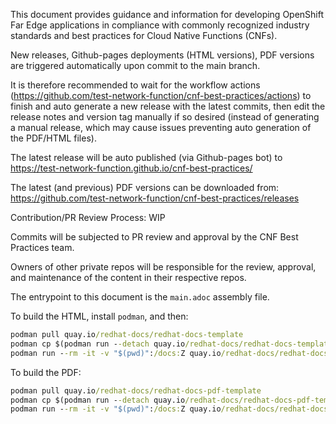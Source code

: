 This document provides guidance and information for developing OpenShift Far Edge applications in compliance with commonly recognized industry standards and best practices for Cloud Native Functions (CNFs).

New releases, Github-pages deployments (HTML versions), PDF versions are triggered automatically upon commit to the main branch. 

It is therefore recommended to wait for the workflow actions (https://github.com/test-network-function/cnf-best-practices/actions) to finish and auto generate a new release with the latest commits, then edit the release notes and version tag manually if so desired (instead of generating a manual release, which may cause issues preventing auto generation of the PDF/HTML files).

The latest release will be auto published (via Github-pages bot) to https://test-network-function.github.io/cnf-best-practices/

The latest (and previous) PDF versions can be downloaded from: https://github.com/test-network-function/cnf-best-practices/releases


Contribution/PR Review Process: WIP

Commits will be subjected to PR review and approval by the CNF Best Practices team.

Owners of other private repos will be responsible for the review, approval, and maintenance of the content in their respective repos.



The entrypoint to this document is the `main.adoc` assembly file.

To build the HTML, install `podman`, and then:

```cmd
podman pull quay.io/redhat-docs/redhat-docs-template
podman cp $(podman run --detach quay.io/redhat-docs/redhat-docs-template):/assets ./assets
podman run --rm -it -v "$(pwd)":/docs:Z quay.io/redhat-docs/redhat-docs-template main.adoc
```

To build the PDF:

```cmd
podman pull quay.io/redhat-docs/redhat-docs-pdf-template
podman cp $(podman run --detach quay.io/redhat-docs/redhat-docs-pdf-template):/pdf-assets ./pdf-assets
podman run --rm -it -v "$(pwd)":/docs:Z quay.io/redhat-docs/redhat-docs-pdf-template main.adoc
```
